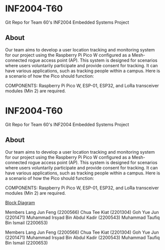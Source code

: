 # INF2004-T60
Git Repo for Team 60's INF2004 Embedded Systems Project

## About
Our team aims to develop a user location tracking and monitoring system for our project using the Raspberry Pi Pico W configured as a Mesh-connected rogue access point (AP). This system is designed for scenarios where users voluntarily participate and provide consent for tracking. It can have various applications, such as tracking people within a campus. Here is a scenario of how the Pico should function:

COMPONENTS: Raspberry Pi Pico W, ESP-01, ESP32, and LoRa transceiver modules (Min 2) are required. 

# INF2004-T60
Git Repo for Team 60's INF2004 Embedded Systems Project

## About
Our team aims to develop a user location tracking and monitoring system for our project using the Raspberry Pi Pico W configured as a Mesh-connected rogue access point (AP). This system is designed for scenarios where users voluntarily participate and provide consent for tracking. It can have various applications, such as tracking people within a campus. Here is a scenario of how the Pico should function:

COMPONENTS: Raspberry Pi Pico W, ESP-01, ESP32, and LoRa transceiver modules (Min 2) are required. 

[Block Diagram](https://github.com/whoistfq/INF2004-T60/blob/main/block_diagram.png)



Members
Lang Jun Feng (2200566)
Chua Tee Kiat (2201304)
Goh Yue Jun (2201471)
Muhammad Irsyad Bin Abdul Kadir (2200543)
Muhammad Taufiq Bin Ismail (2200653)



Members
Lang Jun Feng (2200566)
Chua Tee Kiat (2201304)
Goh Yue Jun (2201471)
Muhammad Irsyad Bin Abdul Kadir (2200543)
Muhammad Taufiq Bin Ismail (2200653)
